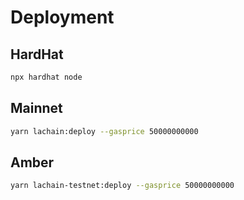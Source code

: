 # Deployment

## HardHat

```sh
npx hardhat node
```

## Mainnet

```sh
yarn lachain:deploy --gasprice 50000000000
```

## Amber

```sh
yarn lachain-testnet:deploy --gasprice 50000000000
```
